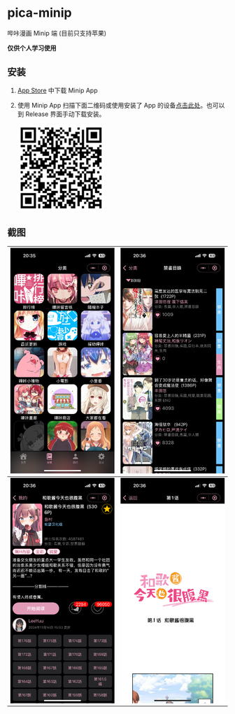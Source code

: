# pica-minip

哔咔漫画 Minip 端 (目前只支持苹果)

**仅供个人学习使用**

## 安装

1. [App Store](https://apps.apple.com/us/app/minip-editor/id6463115915) 中下载 Minip App
2. 使用 Minip App 扫描下面二维码或使用安装了 App 的设备<a target="_blank" href="https://minip.lzyl.win/download?url=https%3A%2F%2Fgithub.com%2FYosorable%2Fpica-minip%2Freleases%2Fdownload%2F0.0.1%2Fpica-minip.zip">点击此处</a>。也可以到 Release 界面手动下载安装。

   ![](./latest.png)

## 截图

| ![](./screenshots/01.PNG) | ![](./screenshots/02.PNG) |
| ------------------------- | ------------------------- |
| ![](./screenshots/03.PNG) | ![](./screenshots/04.PNG) |
